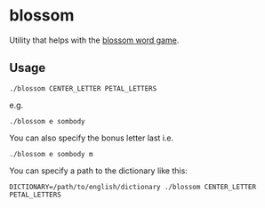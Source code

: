 # blossom

Utility that helps with the [blossom word game](https://www.merriam-webster.com/games/blossom-word-game).

## Usage

```
./blossom CENTER_LETTER PETAL_LETTERS
```

e.g.

```
./blossom e sombody
```

You can also specify the bonus letter last i.e.

```
./blossom e sombody m
```

You can specify a path to the dictionary like this:

```
DICTIONARY=/path/to/english/dictionary ./blossom CENTER_LETTER PETAL_LETTERS
```
